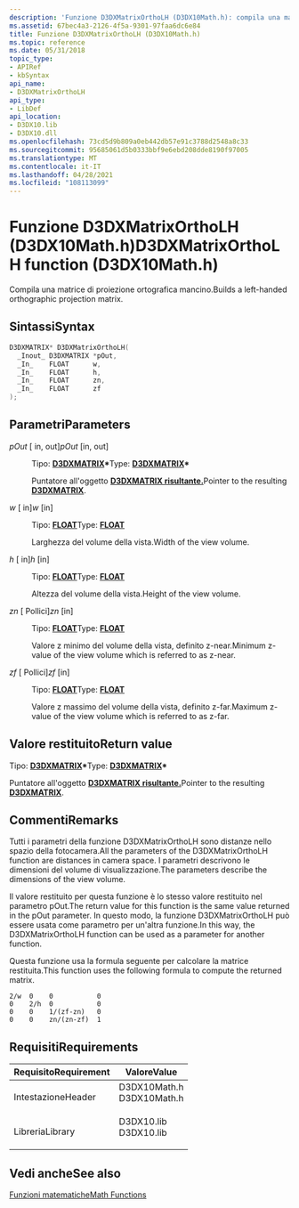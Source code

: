 ```yaml
---
description: 'Funzione D3DXMatrixOrthoLH (D3DX10Math.h): compila una matrice di proiezione ortografica mancino.'
ms.assetid: 67bec4a3-2126-4f5a-9301-97faa6dc6e84
title: Funzione D3DXMatrixOrthoLH (D3DX10Math.h)
ms.topic: reference
ms.date: 05/31/2018
topic_type:
- APIRef
- kbSyntax
api_name:
- D3DXMatrixOrthoLH
api_type:
- LibDef
api_location:
- D3DX10.lib
- D3DX10.dll
ms.openlocfilehash: 73cd5d9b809a0eb442db57e91c3788d2548a8c33
ms.sourcegitcommit: 95685061d5b0333bbf9e6ebd208dde8190f97005
ms.translationtype: MT
ms.contentlocale: it-IT
ms.lasthandoff: 04/28/2021
ms.locfileid: "108113099"
---
```

# <a name="d3dxmatrixortholh-function-d3dx10mathh"></a><span data-ttu-id="270ea-103">Funzione D3DXMatrixOrthoLH (D3DX10Math.h)</span><span class="sxs-lookup"><span data-stu-id="270ea-103">D3DXMatrixOrthoLH function (D3DX10Math.h)</span></span>

<span data-ttu-id="270ea-104">Compila una matrice di proiezione ortografica mancino.</span><span class="sxs-lookup"><span data-stu-id="270ea-104">Builds a left-handed orthographic projection matrix.</span></span>

## <a name="syntax"></a><span data-ttu-id="270ea-105">Sintassi</span><span class="sxs-lookup"><span data-stu-id="270ea-105">Syntax</span></span>


```C++
D3DXMATRIX* D3DXMatrixOrthoLH(
  _Inout_ D3DXMATRIX *pOut,
  _In_    FLOAT      w,
  _In_    FLOAT      h,
  _In_    FLOAT      zn,
  _In_    FLOAT      zf
);
```



## <a name="parameters"></a><span data-ttu-id="270ea-106">Parametri</span><span class="sxs-lookup"><span data-stu-id="270ea-106">Parameters</span></span>

<dl> <dt>

<span data-ttu-id="270ea-107">*pOut* \[ in, out\]</span><span class="sxs-lookup"><span data-stu-id="270ea-107">*pOut* \[in, out\]</span></span>
</dt> <dd>

<span data-ttu-id="270ea-108">Tipo: **[ **D3DXMATRIX**](../direct3d9/d3dxmatrix.md)\***</span><span class="sxs-lookup"><span data-stu-id="270ea-108">Type: **[**D3DXMATRIX**](../direct3d9/d3dxmatrix.md)\***</span></span>

<span data-ttu-id="270ea-109">Puntatore all'oggetto [**D3DXMATRIX risultante.**](d3d10-d3dxmatrix.md)</span><span class="sxs-lookup"><span data-stu-id="270ea-109">Pointer to the resulting [**D3DXMATRIX**](d3d10-d3dxmatrix.md).</span></span>

</dd> <dt>

<span data-ttu-id="270ea-110">*w* \[ in\]</span><span class="sxs-lookup"><span data-stu-id="270ea-110">*w* \[in\]</span></span>
</dt> <dd>

<span data-ttu-id="270ea-111">Tipo: **[ **FLOAT**](../winprog/windows-data-types.md)**</span><span class="sxs-lookup"><span data-stu-id="270ea-111">Type: **[**FLOAT**](../winprog/windows-data-types.md)**</span></span>

<span data-ttu-id="270ea-112">Larghezza del volume della vista.</span><span class="sxs-lookup"><span data-stu-id="270ea-112">Width of the view volume.</span></span>

</dd> <dt>

<span data-ttu-id="270ea-113">*h* \[ in\]</span><span class="sxs-lookup"><span data-stu-id="270ea-113">*h* \[in\]</span></span>
</dt> <dd>

<span data-ttu-id="270ea-114">Tipo: **[ **FLOAT**](../winprog/windows-data-types.md)**</span><span class="sxs-lookup"><span data-stu-id="270ea-114">Type: **[**FLOAT**](../winprog/windows-data-types.md)**</span></span>

<span data-ttu-id="270ea-115">Altezza del volume della vista.</span><span class="sxs-lookup"><span data-stu-id="270ea-115">Height of the view volume.</span></span>

</dd> <dt>

<span data-ttu-id="270ea-116">*zn* \[ Pollici\]</span><span class="sxs-lookup"><span data-stu-id="270ea-116">*zn* \[in\]</span></span>
</dt> <dd>

<span data-ttu-id="270ea-117">Tipo: **[ **FLOAT**](../winprog/windows-data-types.md)**</span><span class="sxs-lookup"><span data-stu-id="270ea-117">Type: **[**FLOAT**](../winprog/windows-data-types.md)**</span></span>

<span data-ttu-id="270ea-118">Valore z minimo del volume della vista, definito z-near.</span><span class="sxs-lookup"><span data-stu-id="270ea-118">Minimum z-value of the view volume which is referred to as z-near.</span></span>

</dd> <dt>

<span data-ttu-id="270ea-119">*zf* \[ Pollici\]</span><span class="sxs-lookup"><span data-stu-id="270ea-119">*zf* \[in\]</span></span>
</dt> <dd>

<span data-ttu-id="270ea-120">Tipo: **[ **FLOAT**](../winprog/windows-data-types.md)**</span><span class="sxs-lookup"><span data-stu-id="270ea-120">Type: **[**FLOAT**](../winprog/windows-data-types.md)**</span></span>

<span data-ttu-id="270ea-121">Valore z massimo del volume della vista, definito z-far.</span><span class="sxs-lookup"><span data-stu-id="270ea-121">Maximum z-value of the view volume which is referred to as z-far.</span></span>

</dd> </dl>

## <a name="return-value"></a><span data-ttu-id="270ea-122">Valore restituito</span><span class="sxs-lookup"><span data-stu-id="270ea-122">Return value</span></span>

<span data-ttu-id="270ea-123">Tipo: **[ **D3DXMATRIX**](../direct3d9/d3dxmatrix.md)\***</span><span class="sxs-lookup"><span data-stu-id="270ea-123">Type: **[**D3DXMATRIX**](../direct3d9/d3dxmatrix.md)\***</span></span>

<span data-ttu-id="270ea-124">Puntatore all'oggetto [**D3DXMATRIX risultante.**](d3d10-d3dxmatrix.md)</span><span class="sxs-lookup"><span data-stu-id="270ea-124">Pointer to the resulting [**D3DXMATRIX**](d3d10-d3dxmatrix.md).</span></span>

## <a name="remarks"></a><span data-ttu-id="270ea-125">Commenti</span><span class="sxs-lookup"><span data-stu-id="270ea-125">Remarks</span></span>

<span data-ttu-id="270ea-126">Tutti i parametri della funzione D3DXMatrixOrthoLH sono distanze nello spazio della fotocamera.</span><span class="sxs-lookup"><span data-stu-id="270ea-126">All the parameters of the D3DXMatrixOrthoLH function are distances in camera space.</span></span> <span data-ttu-id="270ea-127">I parametri descrivono le dimensioni del volume di visualizzazione.</span><span class="sxs-lookup"><span data-stu-id="270ea-127">The parameters describe the dimensions of the view volume.</span></span>

<span data-ttu-id="270ea-128">Il valore restituito per questa funzione è lo stesso valore restituito nel parametro pOut.</span><span class="sxs-lookup"><span data-stu-id="270ea-128">The return value for this function is the same value returned in the pOut parameter.</span></span> <span data-ttu-id="270ea-129">In questo modo, la funzione D3DXMatrixOrthoLH può essere usata come parametro per un'altra funzione.</span><span class="sxs-lookup"><span data-stu-id="270ea-129">In this way, the D3DXMatrixOrthoLH function can be used as a parameter for another function.</span></span>

<span data-ttu-id="270ea-130">Questa funzione usa la formula seguente per calcolare la matrice restituita.</span><span class="sxs-lookup"><span data-stu-id="270ea-130">This function uses the following formula to compute the returned matrix.</span></span>


```
2/w  0    0           0
0    2/h  0           0
0    0    1/(zf-zn)   0
0    0    zn/(zn-zf)  1
```



## <a name="requirements"></a><span data-ttu-id="270ea-131">Requisiti</span><span class="sxs-lookup"><span data-stu-id="270ea-131">Requirements</span></span>



| <span data-ttu-id="270ea-132">Requisito</span><span class="sxs-lookup"><span data-stu-id="270ea-132">Requirement</span></span> | <span data-ttu-id="270ea-133">Valore</span><span class="sxs-lookup"><span data-stu-id="270ea-133">Value</span></span> |
|--------------------|-----------------------------------------------------------------------------------------|
| <span data-ttu-id="270ea-134">Intestazione</span><span class="sxs-lookup"><span data-stu-id="270ea-134">Header</span></span><br/>  | <dl> <span data-ttu-id="270ea-135"><dt>D3DX10Math.h</dt></span><span class="sxs-lookup"><span data-stu-id="270ea-135"><dt>D3DX10Math.h</dt></span></span> </dl> |
| <span data-ttu-id="270ea-136">Libreria</span><span class="sxs-lookup"><span data-stu-id="270ea-136">Library</span></span><br/> | <dl> <span data-ttu-id="270ea-137"><dt>D3DX10.lib</dt></span><span class="sxs-lookup"><span data-stu-id="270ea-137"><dt>D3DX10.lib</dt></span></span> </dl>   |



## <a name="see-also"></a><span data-ttu-id="270ea-138">Vedi anche</span><span class="sxs-lookup"><span data-stu-id="270ea-138">See also</span></span>

<dl> <dt>

[<span data-ttu-id="270ea-139">Funzioni matematiche</span><span class="sxs-lookup"><span data-stu-id="270ea-139">Math Functions</span></span>](d3d10-graphics-reference-d3dx10-functions-math.md)
</dt> </dl>

 

 
